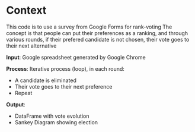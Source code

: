 # Context
This code is to use a survey from Google Forms for rank-voting
The concept is that people can put their preferences as a ranking, and through various rounds, if their prefered candidate is not chosen, their vote goes to their next alternative

**Input**: Google spreadsheet generated by Google Chrome

**Process**: Iterative process (loop), in each round:
+ A candidate is eliminated 
+ Their vote goes to their next preference
+ Repeat

**Output**:
+ DataFrame with vote evolution
+ Sankey Diagram showing election

